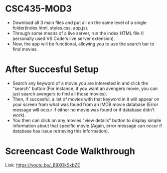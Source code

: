 # CSC435-MOD3
- Download all 3 main files and put all on the same level of a single folder(index.html, styles.css, app.js).
- Through some means of a live server, run the index HTML file (I personally used VS Code's live server extension).
- Now, the app will be functional, allowing you to use the search bar to find movies.
# After Succesful Setup
- Search any keyword of a movie you are interested in and click the "search" button (For instance, if you want an avengers movie, you can just search avengers to find all those movies).
- Then, if succesful, a list of movies with that keyword in it will appear on your screen from what was found from an IMDB movie database (Error message will occur if either no movie was found or if database didn't work).
- You then can click on any movies "view details" button to display simple information about that specific movie (Again, error message can occur if database has issue retrieving this information).
# Screencast Code Walkthrough
Link: https://youtu.be/_B9XOkSxbZE
